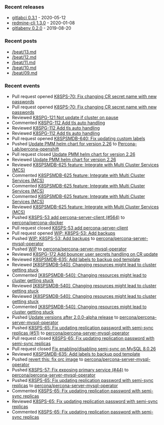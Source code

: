 ### Recent releases

* [gitlabci 0.3.1](https://github.com/egegunes/gitlabci/releases/tag/0.3.1) - 2020-05-12
* [redmine-cli 1.3.0](https://github.com/egegunes/redmine-cli/releases/tag/1.3.0) - 2020-01-08
* [gitlabenv 0.2.0](https://github.com/egegunes/gitlabenv/releases/tag/0.2.0) - 2019-08-20

### Recent posts

* [/beat/13.md](https://ege.dev/beat/13/)
* [/beat/12.md](https://ege.dev/beat/12/)
* [/beat/11.md](https://ege.dev/beat/11/)
* [/beat/10.md](https://ege.dev/beat/10/)
* [/beat/09.md](https://ege.dev/beat/09/)

### Recent events

* Pull request opened [K8SPS-70: Fix changing CR secret name with new passwords](https://github.com/percona/percona-server-mysql-operator/pull/57)
* Pull request opened [K8SPS-70: Fix changing CR secret name with new passwords](https://github.com/percona/percona-server-mysql-operator/pull/57)
* Reviewed [K8SPG-121 Not update if cluster on pause](https://github.com/percona/percona-postgresql-operator/pull/205)
* Commented [K8SPG-112 Add tls auto handling](https://github.com/percona/percona-postgresql-operator/pull/199)
* Reviewed [K8SPG-112 Add tls auto handling](https://github.com/percona/percona-postgresql-operator/pull/199)
* Reviewed [K8SPG-112 Add tls auto handling](https://github.com/percona/percona-postgresql-operator/pull/199)
* Pull request opened [K8SPSMDB-640: Fix updating custom labels](https://github.com/percona/percona-server-mongodb-operator/pull/881)
* Pushed [Update PMM helm chart for version 2.26](https://github.com/Percona-Lab/percona-openshift/commit/fbea39d961090e7830e2a26bb9cc0b012addc0cf) to [Percona-Lab/percona-openshift](https://github.com/Percona-Lab/percona-openshift)
* Pull request closed [Update PMM helm chart for version 2.26](https://github.com/Percona-Lab/percona-openshift/pull/95)
* Reviewed [Update PMM helm chart for version 2.26](https://github.com/Percona-Lab/percona-openshift/pull/95)
* Reviewed [K8SPSMDB-625 feature: Integrate with Multi Cluster Services (MCS)](https://github.com/percona/percona-server-mongodb-operator/pull/873)
* Commented [K8SPSMDB-625 feature: Integrate with Multi Cluster Services (MCS)](https://github.com/percona/percona-server-mongodb-operator/pull/873)
* Commented [K8SPSMDB-625 feature: Integrate with Multi Cluster Services (MCS)](https://github.com/percona/percona-server-mongodb-operator/pull/873)
* Commented [K8SPSMDB-625 feature: Integrate with Multi Cluster Services (MCS)](https://github.com/percona/percona-server-mongodb-operator/pull/873)
* Reviewed [K8SPSMDB-625 feature: Integrate with Multi Cluster Services (MCS)](https://github.com/percona/percona-server-mongodb-operator/pull/873)
* Pushed [K8SPS-53 add percona-server-client (#564)](https://github.com/percona/percona-docker/commit/c3d9cee1a1a61b2e674ed6f73e110a7b63dd9a90) to [percona/percona-docker](https://github.com/percona/percona-docker)
* Pull request closed [K8SPS-53 add percona-server-client](https://github.com/percona/percona-docker/pull/564)
* Pull request opened [WIP: K8SPS-53: Add backups](https://github.com/percona/percona-server-mysql-operator/pull/56)
* Pushed [WIP: K8SPS-53: Add backups](https://github.com/percona/percona-server-mysql-operator/commit/76274f6c5e7c0d29f7abad2c5e4a67a3cf9f9cc3) to [percona/percona-server-mysql-operator](https://github.com/percona/percona-server-mysql-operator)
* Pushed [WIP](https://github.com/percona/percona-server-mysql-operator/commit/92fd075027de50451640e54e964014bd858ffc60) to [percona/percona-server-mysql-operator](https://github.com/percona/percona-server-mysql-operator)
* Reviewed [K8SPG-172 Add bouncer user secrets handling on CR update](https://github.com/percona/percona-postgresql-operator/pull/202)
* Reviewed [K8SPSMDB-635: Add labels to backup pod template](https://github.com/percona/percona-server-mongodb-operator/pull/869)
* Reviewed [[K8SPSMDB-540]: Changing resources might lead to cluster getting stuck](https://github.com/percona/percona-server-mongodb-operator/pull/829)
* Commented [[K8SPSMDB-540]: Changing resources might lead to cluster getting stuck](https://github.com/percona/percona-server-mongodb-operator/pull/829)
* Reviewed [[K8SPSMDB-540]: Changing resources might lead to cluster getting stuck](https://github.com/percona/percona-server-mongodb-operator/pull/829)
* Reviewed [[K8SPSMDB-540]: Changing resources might lead to cluster getting stuck](https://github.com/percona/percona-server-mongodb-operator/pull/829)
* Commented [[K8SPSMDB-540]: Changing resources might lead to cluster getting stuck](https://github.com/percona/percona-server-mongodb-operator/pull/829)
* Pushed [Update versions after 2.0.0-alpha release](https://github.com/percona/percona-server-mysql-operator/commit/1c5cd8edcadeaa95687c1d468d98e25eabdc6bee) to [percona/percona-server-mysql-operator](https://github.com/percona/percona-server-mysql-operator)
* Pushed [K8SPS-65: Fix updating replication password with semi-sync replicas (#51)](https://github.com/percona/percona-server-mysql-operator/commit/4ab2fb7ba915210b5f3704288c35fd80b87a443f) to [percona/percona-server-mysql-operator](https://github.com/percona/percona-server-mysql-operator)
* Pull request closed [K8SPS-65: Fix updating replication password with semi-sync replicas](https://github.com/percona/percona-server-mysql-operator/pull/51)
* Pull request closed [Fix enabling/disabling semi-sync on MySQL 8.0.26](https://github.com/egegunes/orchestrator/pull/1)
* Reviewed [K8SPSMDB-635: Add labels to backup pod template](https://github.com/percona/percona-server-mongodb-operator/pull/869)
* Pushed [revert this: fix orc image](https://github.com/percona/percona-server-mysql-operator/commit/056b0ed1b73f63be06f0f23569a37249c4230832) to [percona/percona-server-mysql-operator](https://github.com/percona/percona-server-mysql-operator)
* Pushed [K8SPS-57: Fix exposing primary service (#44)](https://github.com/percona/percona-server-mysql-operator/commit/09cce4c1638c93d7d25508b824e53e775d0238c6) to [percona/percona-server-mysql-operator](https://github.com/percona/percona-server-mysql-operator)
* Pushed [K8SPS-65: Fix updating replication password with semi-sync replicas](https://github.com/percona/percona-server-mysql-operator/commit/8f4eb074a5535adfc54727bc9167f01c56521310) to [percona/percona-server-mysql-operator](https://github.com/percona/percona-server-mysql-operator)
* Commented [K8SPS-65: Fix updating replication password with semi-sync replicas](https://github.com/percona/percona-server-mysql-operator/pull/51)
* Reviewed [K8SPS-65: Fix updating replication password with semi-sync replicas](https://github.com/percona/percona-server-mysql-operator/pull/51)
* Commented [K8SPS-65: Fix updating replication password with semi-sync replicas](https://github.com/percona/percona-server-mysql-operator/pull/51)
